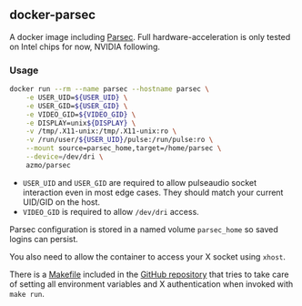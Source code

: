 ## docker-parsec

A docker image including [Parsec](https://www.parsecgaming.com). Full hardware-acceleration is only tested on Intel
chips for now, NVIDIA following.

### Usage
```bash
docker run --rm --name parsec --hostname parsec \
	-e USER_UID=${USER_UID} \
	-e USER_GID=${USER_GID} \
	-e VIDEO_GID=${VIDEO_GID} \
	-e DISPLAY=unix${DISPLAY} \
	-v /tmp/.X11-unix:/tmp/.X11-unix:ro \
	-v /run/user/${USER_UID}/pulse:/run/pulse:ro \
	--mount source=parsec_home,target=/home/parsec \
	--device=/dev/dri \
	azmo/parsec
```

- `USER_UID` and `USER_GID` are required to allow pulseaudio socket interaction
even in most edge cases. They should match your current UID/GID on the host.
- `VIDEO_GID` is required to allow `/dev/dri` access.

Parsec configuration is stored in a named volume `parsec_home` so saved logins can
persist.

You also need to allow the container to access your X socket using `xhost`.

There is a [Makefile](https://github.com/azmodude/docker-parsec/blob/master/Makefile) included in the [GitHub
repository](https://github.com/azmodude/docker-parsec) that tries to take care of setting all environment variables and
X authentication when invoked with `make run`.

